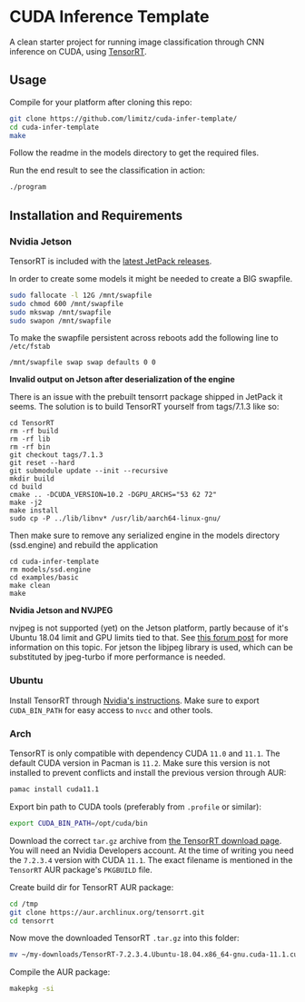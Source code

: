 # CUDA Inference Template
A clean starter project for running image classification through CNN inference on CUDA, using [TensorRT](https://developer.nvidia.com/tensorrt).


## Usage
Compile for your platform after cloning this repo:
``` sh
git clone https://github.com/limitz/cuda-infer-template/
cd cuda-infer-template
make
```

Follow the readme in the models directory to get the required files.

Run the end result to see the classification in action:
``` sh
./program
```


## Installation and Requirements
### Nvidia Jetson

TensorRT is included with the [latest JetPack releases](https://developer.nvidia.com/embedded/jetpack).

In order to create some models it might be needed to create a BIG swapfile.
``` sh
sudo fallocate -l 12G /mnt/swapfile
sudo chmod 600 /mnt/swapfile
sudo mkswap /mnt/swapfile
sudo swapon /mnt/swapfile
```

To make the swapfile persistent across reboots add the following line to `/etc/fstab`
```
/mnt/swapfile swap swap defaults 0 0
```
__Invalid output on Jetson after deserialization of the engine__

There is an issue with the prebuilt tensorrt package shipped in JetPack it seems. The solution is to build TensorRT yourself from tags/7.1.3 like so:
```
cd TensorRT
rm -rf build
rm -rf lib
rm -rf bin
git checkout tags/7.1.3
git reset --hard
git submodule update --init --recursive
mkdir build
cd build
cmake .. -DCUDA_VERSION=10.2 -DGPU_ARCHS="53 62 72"
make -j2
make install
sudo cp -P ../lib/libnv* /usr/lib/aarch64-linux-gnu/
```
Then make sure to remove any serialized engine in the models directory (ssd.engine) and rebuild the application
```
cd cuda-infer-template
rm models/ssd.engine
cd examples/basic
make clean
make
```

__Nvidia Jetson and NVJPEG__

nvjpeg is not supported (yet) on the Jetson platform, partly because of it's Ubuntu 18.04 limit and GPU limits tied to that. See [this forum post](https://forums.developer.nvidia.com/t/installing-cuda-11-x-on-jetson-nano/169109/3) for more information on this topic. For jetson the libjpeg library is used, which can be substituted by jpeg-turbo if more performance is needed.

### Ubuntu
Install TensorRT through [Nvidia's instructions](https://docs.nvidia.com/deeplearning/tensorrt/install-guide/index.html).
Make sure to export `CUDA_BIN_PATH` for easy access to `nvcc` and other tools.

### Arch
TensorRT is only compatible with dependency CUDA `11.0` and `11.1`. The default CUDA version in Pacman is `11.2`. Make sure this version is not installed to prevent conflicts and install the previous version through AUR:

```sh
pamac install cuda11.1
```
Export bin path to CUDA tools (preferably from `.profile` or similar):
```sh
export CUDA_BIN_PATH=/opt/cuda/bin
```

Download the correct `tar.gz` archive from [the TensorRT download page](https://developer.nvidia.com/nvidia-tensorrt-download). You will need an Nvidia Developers account.
At the time of writing you need the `7.2.3.4` version with CUDA `11.1`. 
The exact filename is mentioned in the `TensorRT` AUR package's `PKGBUILD` file.

Create build dir for TensorRT AUR package:
```sh
cd /tmp
git clone https://aur.archlinux.org/tensorrt.git
cd tensorrt
```
Now move the downloaded TensorRT `.tar.gz` into this folder:
```sh
mv ~/my-downloads/TensorRT-7.2.3.4.Ubuntu-18.04.x86_64-gnu.cuda-11.1.cudnn8.1.tar.gz .
```
Compile the AUR package:
``` sh
makepkg -si
```
